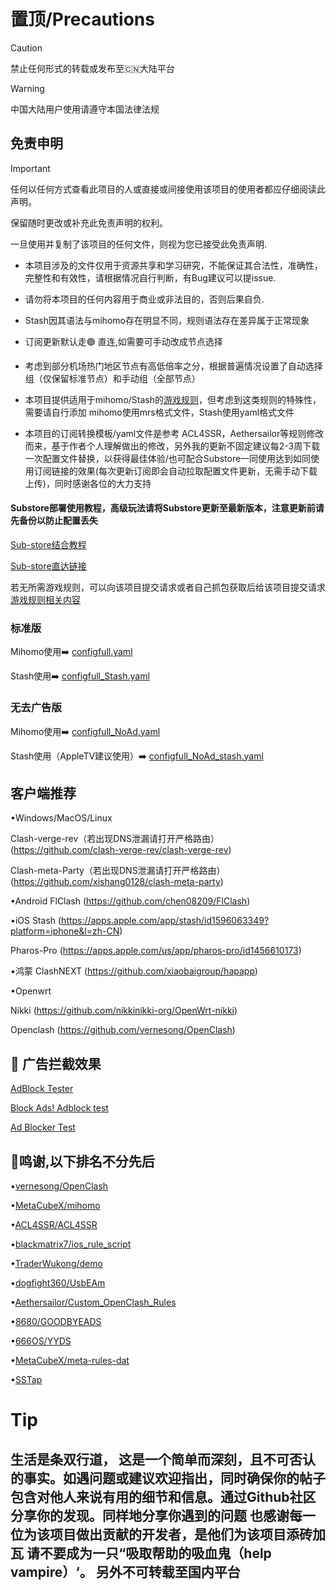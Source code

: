# 置顶/Precautions

> [!Caution]
> 禁止任何形式的转载或发布至🇨🇳大陆平台

> [!WARNING]
> 中国大陆用户使用请遵守本国法律法规

## 免责申明

> [!IMPORTANT]
> 任何以任何方式查看此项目的人或直接或间接使用该项目的使用者都应仔细阅读此声明。
>
> 保留随时更改或补充此免责声明的权利。
>
> 一旦使用并复制了该项目的任何文件，则视为您已接受此免责声明.

- 本项目涉及的文件仅用于资源共享和学习研究，不能保证其合法性，准确性，完整性和有效性，请根据情况自行判断，有Bug建议可以提issue.

- 请勿将本项目的任何内容用于商业或非法目的，否则后果自负.

- Stash因其语法与mihomo存在明显不同，规则语法存在差异属于正常现象

- 订阅更新默认走🟢 直连,如需要可手动改成节点选择

- 考虑到部分机场热门地区节点有高低倍率之分，根据普遍情况设置了自动选择组（仅保留标准节点）和手动组（全部节点）

- 本项目提供适用于mihomo/Stash的[游戏规则](https://github.com/Lanlan13-14/Rules/tree/main/rules%2FGame)，但考虑到这类规则的特殊性，需要请自行添加
mihomo使用mrs格式文件，Stash使用yaml格式文件

- 本项目的订阅转换模板/yaml文件是参考 ACL4SSR，Aethersailor等规则修改而来，基于作者个人理解做出的修改，另外我的更新不固定建议每2-3周下载一次配置文件替换，以获得最佳体验/也可配合Substore一同使用达到如同使用订阅链接的效果(每次更新订阅即会自动拉取配置文件更新，无需手动下载上传)，同时感谢各位的大力支持

#### Substore部署使用教程，高级玩法请将Substore更新至最新版本，注意更新前请先备份以防止配置丢失
[Sub-store结合教程](https://github.com/Lanlan13-14/Rules/blob/main/Others/Substore.md)

[Sub-store直达链接](https://github.com/sub-store-org/Sub-Store)

若无所需游戏规则，可以向该项目提交请求或者自己抓包获取后给该项目提交请求
[游戏规则相关内容](https://github.com/FQrabbit/SSTap-Rule)

### 标准版

Mihomo使用➡️
[configfull.yaml](https://github.com/Lanlan13-14/Rules/blob/main/configfull.yaml)

Stash使用➡️
[configfull_Stash.yaml](https://github.com/Lanlan13-14/Rules/blob/main/configfull_Stash.yaml)

### 无去广告版

Mihomo使用➡️
[configfull_NoAd.yaml](https://github.com/Lanlan13-14/Rules/blob/main/configfull_NoAd.yaml)

Stash使用（AppleTV建议使用）➡️
[configfull_NoAd_stash.yaml](https://github.com/Lanlan13-14/Rules/blob/main/configfull_NoAd_Stash.yaml)


## 客户端推荐
•Windows/MacOS/Linux

Clash-verge-rev（若出现DNS泄漏请打开严格路由）
(https://github.com/clash-verge-rev/clash-verge-rev)

Clash-meta-Party（若出现DNS泄漏请打开严格路由）
(https://github.com/xishang0128/clash-meta-party)

•Android 
FlClash
(https://github.com/chen08209/FlClash)

•iOS
Stash
(https://apps.apple.com/app/stash/id1596063349?platform=iphone&l=zh-CN)

Pharos-Pro
(https://apps.apple.com/us/app/pharos-pro/id1456610173)

•鸿蒙
ClashNEXT
(https://github.com/xiaobaigroup/hapapp)


•Openwrt

Nikki
(https://github.com/nikkinikki-org/OpenWrt-nikki)

Openclash
(https://github.com/vernesong/OpenClash)

<h2 id="c">🚫 广告拦截效果</h2>

[AdBlock Tester](https://adblock-tester.com)

[Block Ads! Adblock test](https://blockads.fivefilters.org/)

[Ad Blocker Test](https://adblock.turtlecute.org/)

## 🌟鸣谢,以下排名不分先后

•[vernesong/OpenClash](https://github.com/vernesong/OpenClash)

•[MetaCubeX/mihomo](https://github.com/MetaCubeX/mihomo)

•[ACL4SSR/ACL4SSR](https://github.com/ACL4SSR/ACL4SSR)

•[blackmatrix7/ios_rule_script](https://github.com/blackmatrix7/ios_rule_script)

•[TraderWukong/demo](https://github.com/TraderWukong/demo)

•[dogfight360/UsbEAm](https://github.com/dogfight360/UsbEAm)

•[Aethersailor/Custom_OpenClash_Rules](https://github.com/Aethersailor/Custom_OpenClash_Rules)

•[8680/GOODBYEADS](https://github.com/8680/GOODBYEADS)

•[666OS/YYDS](https://github.com/666OS/YYDS)

•[MetaCubeX/meta-rules-dat](https://github.com/MetaCubeX/meta-rules-dat)

•[SSTap](https://github.com/FQrabbit/SSTap-RuleSSTap)


# Tip
生活是条双行道，
这是一个简单而深刻，且不可否认的事实。如遇问题或建议欢迎指出，同时确保你的帖子包含对他人来说有用的细节和信息。通过Github社区分享你的发现。同样地分享你遇到的问题
也感谢每一位为该项目做出贡献的开发者，是他们为该项目添砖加瓦
请不要成为一只“吸取帮助的吸血鬼（help vampire）‘。
另外不可转载至国内平台
-------------------------------------------------

